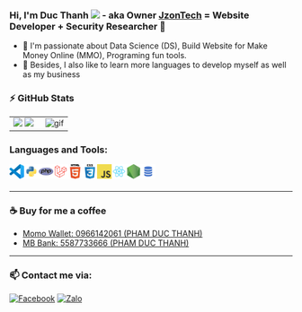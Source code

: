 ### Hi, I'm Duc Thanh <img src="https://media.giphy.com/media/hvRJCLFzcasrR4ia7z/giphy.gif" width="25px"> - aka Owner [JzonTech][website] = Website Developer + Security Researcher 🌱 


- 🔭 I'm passionate about Data Science (DS), Build Website for Make Money Online (MMO), Programing fun tools.
- 🥅 Besides, I also like to learn more languages ​​to develop myself as well as my business

### :zap: GitHub Stats

<table>
<tr>
  <td width="48%">
    <img src="https://github-readme-stats.vercel.app/api?username=ducthanh-jtech&show_icons=true&hide=contribs,issues&hide_border=true" />
    <img src="https://github-readme-stats.vercel.app/api/top-langs/?username=ducthanh-jtech&layout=compact&show_icons=true&hide_border=true" />
  </td>
  <td width="52%"><img alt="gif" align="right" src="https://media3.giphy.com/media/3wqWPVpbGjSApVUPKr/giphy.gif"/></td>
</tr>
<table>

### Languages and Tools:

<img align="left" alt="Visual Studio Code" width="26px" src="https://raw.githubusercontent.com/github/explore/80688e429a7d4ef2fca1e82350fe8e3517d3494d/topics/visual-studio-code/visual-studio-code.png" />
<img align="left" alt="Python" width="26px" src="https://raw.githubusercontent.com/github/explore/80688e429a7d4ef2fca1e82350fe8e3517d3494d/topics/python/python.png" />
<img align="left" alt="PHP" width="26px" src="https://raw.githubusercontent.com/github/explore/80688e429a7d4ef2fca1e82350fe8e3517d3494d/topics/php/php.png" />
<img align="left" alt="Laravel" width="26px" src="https://raw.githubusercontent.com/github/explore/80688e429a7d4ef2fca1e82350fe8e3517d3494d/topics/laravel/laravel.png" />
<img align="left" alt="HTML5" width="26px" src="https://raw.githubusercontent.com/github/explore/80688e429a7d4ef2fca1e82350fe8e3517d3494d/topics/html/html.png" />
<img align="left" alt="CSS3" width="26px" src="https://raw.githubusercontent.com/github/explore/80688e429a7d4ef2fca1e82350fe8e3517d3494d/topics/css/css.png" />
<img align="left" alt="JavaScript" width="26px" src="https://raw.githubusercontent.com/github/explore/80688e429a7d4ef2fca1e82350fe8e3517d3494d/topics/javascript/javascript.png" />
<img align="left" alt="React" width="26px" src="https://raw.githubusercontent.com/github/explore/80688e429a7d4ef2fca1e82350fe8e3517d3494d/topics/react/react.png" />
<img align="left" alt="Node.js" width="26px" src="https://raw.githubusercontent.com/github/explore/80688e429a7d4ef2fca1e82350fe8e3517d3494d/topics/nodejs/nodejs.png" />
<img align="left" alt="SQL" width="26px" src="https://raw.githubusercontent.com/github/explore/80688e429a7d4ef2fca1e82350fe8e3517d3494d/topics/sql/sql.png" />

<br />
<br />

---

### ☕ Buy for me a coffee

- [Momo Wallet: 0966142061 (PHAM DUC THANH)](https://nhantien.momo.vn/0966142061)
- [MB Bank: 5587733666 (PHAM DUC THANH)](#)


---

### 📫 Contact me via:

[![Facebook](https://img.shields.io/badge/Facebook-0077B5?style=for-the-badge&logo=facebook&color=395693&logoColor=white)](https://www.facebook.com/ducthanhit)
[![Zalo](https://img.shields.io/badge/Zalo-0077B5?style=for-the-badge&logo=zalo&color=0068ff&logoColor=white)](https://www.zalo.me/0966142061)

[website]: https://www.jzontech.asia
